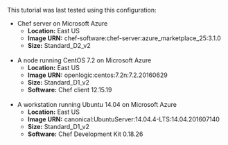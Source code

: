 This tutorial was last tested using this configuration:

* Chef server on Microsoft Azure
  * **Location:** East US
  * **Image URN:** chef-software:chef-server:azure\_marketplace\_25:3.1.0
  * **Size:** Standard\_D2\_v2
<br><br>
* A node running CentOS 7.2 on Microsoft Azure
  * **Location:** East US
  * **Image URN:** openlogic:centos:7.2n:7.2.20160629
  * **Size:** Standard\_D1\_v2
  * **Software:** Chef client 12.15.19
<br><br>
* A workstation running Ubuntu 14.04 on Microsoft Azure
  * **Location:** East US
  * **Image URN:** canonical:UbuntuServer:14.04.4-LTS:14.04.201607140
  * **Size:** Standard\_D1\_v2
  * **Software:** Chef Development Kit 0.18.26
